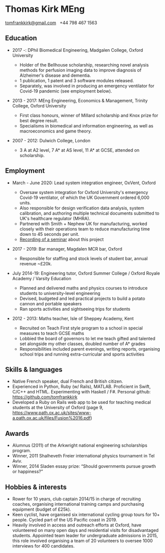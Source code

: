 # Thomas Kirk MEng

tomfrankkirk@gmail.com &nbsp;  +44 798 467 1563 

## Education

* 2017 -: DPhil Biomedical Engineering, Madgalen College, Oxford University
    * Holder of the Bellhouse scholarship, researching novel analysis methods for perfusion imaging data to improve diagnosis of Alzheimer's disease and dementia. 
    * 1 publication, 1 patent and 3 software modules released. 
    * Separately, was involved in producing an emergency ventilator for Covid-19 pandemic (see employment below). 

* 2013 - 2017: MEng Engineering, Economics & Management, Trinity College, Oxford University
    * First class honours, winner of Millard scholarship and Knox prize for best degree result. 
    * Specialisms in biomedical and information engineering, as well as macroeconomics and game theory. 

* 2007 - 2012: Dulwich College, London 
    * 3 A at A2 level, 7 A* at AS level, 11 A* at GCSE, attended on scholarship. 

## Employment 

* March - June 2020: Lead system integration engineer, OxVent, Oxford  
    * Oversaw system integration for Oxford University's emergency Covid-19 ventilator, of which the UK Government ordered 6,000 units.
    * Also responsible for design verification data analysis, system calibration, and authoring multiple technical documents submitted to UK's healthcare regulator (MHRA). 
    * Partnered with Smith + Nephew UK for manufacturing, worked closely with their operations team to reduce manufacturing time down to 45 seconds per unit. 
    * [Recording of a seminar](https://www.alumniweb.ox.ac.uk/oao/page.redir?target=https%3a%2f%2fus02web.zoom.us%2frec%2fshare%2fuZ0lLe3RymdLR43m0Ej9a4p7HY3uX6a813AX__EJnkxfn95jJuGwze7ASZ0-tVxz%3fstartTime%3d1593068439000&srcid=374005&srctid=1&erid=46dead3c-7c50-4bf9-af43-9ac4786e399e&efndnum=70728891&trid=46dead3c-7c50-4bf9-af43-9ac4786e399e) about this project 

* 2017 - 2019: Bar manager, Magdalen MCR bar, Oxford 
    * Responsible for staffing and stock levels of student bar, annual revenue ~£20k. 

* July 2014-19: Engineering tutor, Oxford Summer College / Oxford Royale Academy / Varsity Education
    * Planned and delivered maths and physics courses to introduce students to university-level engineering
    * Devised, budgeted and led practical projects to build a potato cannon and portable speakers
    * Ran sports activities and sightseeing trips for students

* 2012 - 2013: Maths teacher, Isle of Sheppey Academy, Kent 
    * Recruited on Teach First style program to a school in special measures to teach GCSE maths 
    * Lobbied the board of governors to let me teach gifted and talented set alongside my other classes, doubled number of A* grades
    * Responsibilities included parent evenings, writing reports, organising school trips and running extra-curricular and sports activities

## Skills & languages 

* Native French speaker, dual French and British citizen.
* Experienced in Python, Ruby (w/ Rails), MATLAB. Proficient in Swift, C/C++ and HTML. Experimenting with Haskell / F#. Personal github: https://github.com/tomfrankkirk
* Developed a Ruby on Rails web app to be used for teaching medical students at the University of Oxford (page 9, https://www.path.ox.ac.uk/sites/www-a.path.ox.ac.uk/files/Fusion%2016.pdf)

## Awards 

* Alumnus (2011) of the Arkwright national engineering scholarships program.
* Winner, 2011 Shalheveth Freier international physics tournament in Tel Aviv.
* Winner, 2014 Sladen essay prize: “Should governments pursue growth or happiness?”

## Hobbies & interests

* Rower for 10 years, club captain 2014/15 in charge of recruiting coaches, organising international training camps and purchasing equipment (budget of £25k).
* Keen cyclist, have organised six international cycling group tours for 10+ people.  Cycled part of the US Pacific coast in 2019. 
* Heavily involved in access and outreach efforts at Oxford, have volunteered on many open days and residential visits for disadvantaged students. Appointed team leader for undergraduate admissions in 2015, this role involved organising a team of 20 volunteers to oversee 1000 interviews for 400 candidates. 

